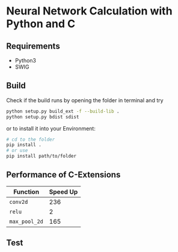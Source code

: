 # Neural Network Calculation with Python and C

## Requirements

- Python3
- SWIG

## Build

Check if the build runs by opening the folder in terminal and try

```bash
python setup.py build_ext -f --build-lib .
python setup.py bdist sdist
```

or to install it into your Environment: 

```bash
# cd to the folder
pip install .
# or use
pip install path/to/folder
```

## Performance of C-Extensions

| Function      | Speed Up |
|---------------|----------|
| `conv2d`      |    236   |
| `relu`        |     2    |
| `max_pool_2d` |    165   

## Test
